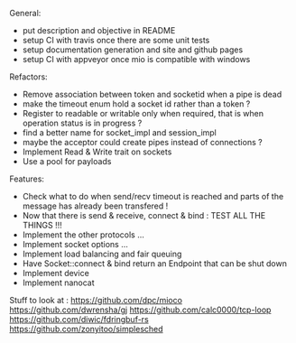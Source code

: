 General:
 - put description and objective in README
 - setup CI with travis once there are some unit tests
 - setup documentation generation and site and github pages
 - setup CI with appveyor once mio is compatible with windows

Refactors:
 - Remove association between token and socketid when a pipe is dead
 - make the timeout enum hold a socket id rather than a token ?
 - Register to readable or writable only when required, that is when operation status is in progress ? 
 - find a better name for socket_impl and session_impl
 - maybe the acceptor could create pipes instead of connections ?
 - Implement Read & Write trait on sockets
 - Use a pool for payloads

Features:
 - Check what to do when send/recv timeout is reached and parts of the message has already been transfered !
 - Now that there is send & receive, connect & bind : TEST ALL THE THINGS !!!
 - Implement the other protocols ...
 - Implement socket options ...
 - Implement load balancing and fair queuing
 - Have Socket::connect & bind return an Endpoint that can be shut down
 - Implement device
 - Implement nanocat


Stuff to look at :
https://github.com/dpc/mioco
https://github.com/dwrensha/gj
https://github.com/calc0000/tcp-loop
https://github.com/diwic/fdringbuf-rs
https://github.com/zonyitoo/simplesched
